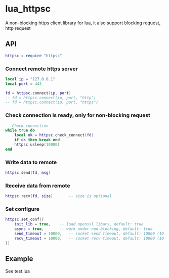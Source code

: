 # lua_httpsc
A non-blocking https client library for lua, it also support blocking request, http request


## API
```lua
httpsc = require "httpsc"
```

### Connect remote https server
```lua
local ip = "127.0.0.1"
local port = 443

fd = httpsc.connect(ip, port)
-- fd = httpsc.connect(ip, port, "http")
-- fd = httpsc.connect(ip, port, "https")
```


### Check connection is ready, only for non-blocking request
```lua
-- Check connection
while true do
	local ok = httpsc.check_connect(fd)
	if ok then break end
	httpsc.usleep(10000)
end
```

### Write data to remote
```lua
httpsc.send(fd, msg)
```

### Receive data from remote
```lua
httpsc.recv(fd, size)       -- size is optional
```


### Set configure
```lua
httpsc.set_conf({
	init_lib = true,	-- load openssl libary, default: true
	async = true,		-- work under non-blocking, default: true
	send_timeout = 10000,	-- socket send timeout, default: 10000 (10 second)
	recv_timeout = 10000,	-- socket recv timeout, default: 10000 (10 second)
})
```

## Example
See test.lua

